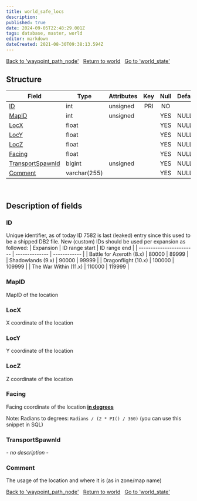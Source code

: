 ```yaml
---
title: world_safe_locs
description: 
published: true
date: 2024-09-05T22:48:29.001Z
tags: database, master, world
editor: markdown
dateCreated: 2021-08-30T09:38:13.594Z
---
```


<a href="https://trinitycore.info/en/database/master/world/waypoint_path_node" class="mt-5 v-btn v-btn--depressed v-btn--flat v-btn--outlined theme--light v-size--default darkblue--text text--lighten-3"><span class="v-btn__content"><i aria-hidden="true" class="v-icon notranslate v-icon--left mdi mdi-arrow-left theme--light"></i><span>Back to 'waypoint_path_node'</span></span></a>&nbsp;&nbsp;&nbsp;<a href="https://trinitycore.info/en/database/master/world/home" class="mt-5 v-btn v-btn--depressed v-btn--flat v-btn--outlined theme--light v-size--default darkblue--text text--lighten-3"><span class="v-btn__content"><i aria-hidden="true" class="v-icon notranslate v-icon--left mdi mdi-home-outline theme--light"></i><span>Return to world</span></span></a>&nbsp;&nbsp;&nbsp;<a href="https://trinitycore.info/en/database/master/world/world_state" class="mt-5 v-btn v-btn--depressed v-btn--flat v-btn--outlined theme--light v-size--default darkblue--text text--lighten-3"><span class="v-btn__content"><span>Go to 'world_state'</span><i aria-hidden="true" class="v-icon notranslate v-icon--right mdi mdi-arrow-right theme--light"></i></span></a>

## Structure

| Field | Type | Attributes | Key | Null | Default | Extra | Comment |
| --- | --- | --- | :---: | :---: | --- | --- | --- |
| [ID](#id-alt) | int | unsigned | PRI | NO |  |  |  |
| [MapID](#mapid) | int | unsigned |  | YES | NULL |  |  |
| [LocX](#locx) | float |  |  | YES | NULL |  |  |
| [LocY](#locy) | float |  |  | YES | NULL |  |  |
| [LocZ](#locz) | float |  |  | YES | NULL |  |  |
| [Facing](#facing) | float |  |  | YES | NULL |  |  |
| [TransportSpawnId](#transportspawnid) | bigint | unsigned |  | YES | NULL |  |  |
| [Comment](#comment) | varchar(255) |  |  | YES | NULL |  |  |
&nbsp;
## Description of fields

### ID <!-- {#id-alt} -->
Unique identifier, as of today ID 7582 is last (leaked) entry since this used to be a shipped DB2 file. 
New (custom) IDs should be used per expansion as followed:
| Expansion                | ID range start | ID range end |
| ------------------------ | -------------- | ------------ |
| Battle for Azeroth (8.x) |          80000 |        89999 |
| Shadowlands (9.x)        |          90000 |        99999 |
| Dragonflight (10.x)      |         100000 |       109999 |
| The War Within (11.x)    |         110000 |       119999 |
&nbsp;

### MapID
MapID of the location
&nbsp;

### LocX
X coordinate of the location
&nbsp;

### LocY
Y coordinate of the location
&nbsp;

### LocZ
Z coordinate of the location
&nbsp;

### Facing
Facing coordinate of the location **<u>in degrees</u>**

Note:
Radians to degrees: `Radians / (2 * PI() / 360)` (you can use this snippet in SQL)
&nbsp;

### TransportSpawnId
*- no description -*
&nbsp;

### Comment
The usage of the location and where it is (as in zone/map name)
&nbsp;

<a href="https://trinitycore.info/en/database/master/world/waypoint_path_node" class="mt-5 v-btn v-btn--depressed v-btn--flat v-btn--outlined theme--light v-size--default darkblue--text text--lighten-3"><span class="v-btn__content"><i aria-hidden="true" class="v-icon notranslate v-icon--left mdi mdi-arrow-left theme--light"></i><span>Back to 'waypoint_path_node'</span></span></a>&nbsp;&nbsp;&nbsp;<a href="https://trinitycore.info/en/database/master/world/home" class="mt-5 v-btn v-btn--depressed v-btn--flat v-btn--outlined theme--light v-size--default darkblue--text text--lighten-3"><span class="v-btn__content"><i aria-hidden="true" class="v-icon notranslate v-icon--left mdi mdi-home-outline theme--light"></i><span>Return to world</span></span></a>&nbsp;&nbsp;&nbsp;<a href="https://trinitycore.info/en/database/master/world/world_state" class="mt-5 v-btn v-btn--depressed v-btn--flat v-btn--outlined theme--light v-size--default darkblue--text text--lighten-3"><span class="v-btn__content"><span>Go to 'world_state'</span><i aria-hidden="true" class="v-icon notranslate v-icon--right mdi mdi-arrow-right theme--light"></i></span></a>
